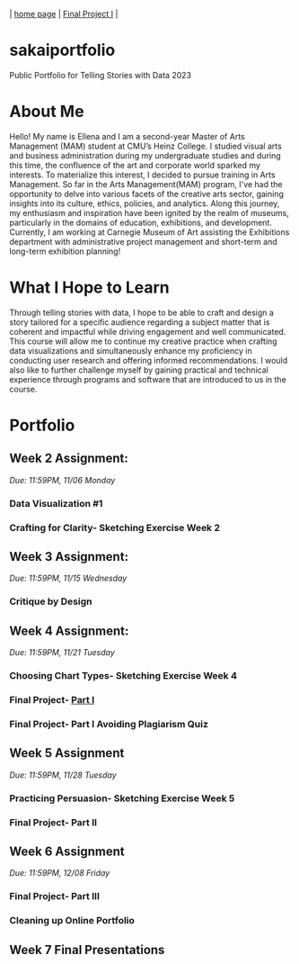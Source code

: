| [home page](https://ellenasakai.github.io/sakaiportfolio/) |  [Final Project I](final-project-part-one) |

# sakaiportfolio
Public Portfolio for Telling Stories with Data 2023

# About Me
Hello! My name is Ellena and I am a second-year Master of Arts Management (MAM) student at CMU’s Heinz College. I studied visual arts and business administration during my undergraduate studies and during this time, the confluence of the art and corporate world sparked my interests. To materialize this interest, I decided to pursue training in Arts Management. So far in the Arts Management(MAM) program, I've had the opportunity to delve into various facets of the creative arts sector, gaining insights into its culture, ethics, policies, and analytics. Along this journey, my enthusiasm and inspiration have been ignited by the realm of museums, particularly in the domains of education, exhibitions, and development. Currently, I am working at Carnegie Museum of Art assisting the Exhibitions department with administrative project management and short-term and long-term exhibition planning!

# What I Hope to Learn
Through telling stories with data, I hope to be able to craft and design a story tailored for a specific audience regarding a subject matter that is coherent and impactful while driving engagement and well communicated. This course will allow me to continue my creative practice when crafting data visualizations and simultaneously enhance my proficiency in conducting user research and offering informed recommendations.  I would also like to further challenge myself by gaining practical and technical experience through programs and software that are introduced to us in the course. 

# Portfolio

## Week 2 Assignment: 
*Due: 11:59PM, 11/06 Monday*

### Data Visualization #1 
### Crafting for Clarity- Sketching Exercise Week 2




## Week 3 Assignment: 
*Due: 11:59PM, 11/15 Wednesday*

### Critique by Design





## Week 4 Assignment: 
*Due: 11:59PM, 11/21 Tuesday*

### Choosing Chart Types- Sketching Exercise Week 4
### Final Project- [Part I](final-project-part-one)
### Final Project- Part I Avoiding Plagiarism Quiz 





## Week 5 Assignment
*Due: 11:59PM, 11/28 Tuesday*

### Practicing Persuasion- Sketching Exercise Week 5
### Final Project- Part II





## Week 6 Assignment
*Due: 11:59PM, 12/08 Friday*

### Final Project- Part III
### Cleaning up Online Portfolio





## Week 7 Final Presentations




